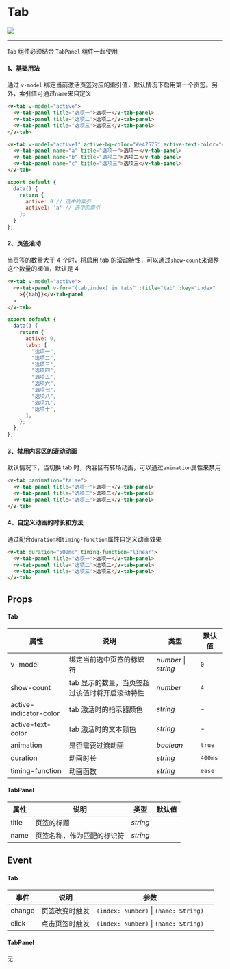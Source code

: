 # Tab

![](https://img.shields.io/badge/coverage-96.26%25-green)

---

`Tab` 组件必须结合 `TabPanel` 组件一起使用

#### 1、基础用法

通过 `v-model` 绑定当前激活页签对应的索引值，默认情况下启用第一个页签。另外，索引值可通过`name`来自定义

```html
<v-tab v-model="active">
  <v-tab-panel title="选项一">选项一</v-tab-panel>
  <v-tab-panel title="选项二">选项二</v-tab-panel>
  <v-tab-panel title="选项三">选项三</v-tab-panel>
</v-tab>

<v-tab v-model="active1" active-bg-color="#e47575" active-text-color="#e47575">
  <v-tab-panel name="a" title="选项一">选项一</v-tab-panel>
  <v-tab-panel name="b" title="选项二">选项二</v-tab-panel>
  <v-tab-panel name="c" title="选项三">选项三</v-tab-panel>
</v-tab>
```

```js
export default {
  data() {
    return {
      active: 0 // 选中的索引
      active1: 'a' // 选中的索引
    };
  }
};
```

#### 2、页签滚动

当页签的数量大于 4 个时，将启用 tab 的滚动特性，可以通过`show-count`来调整这个数量的阀值，默认是 4

```html
<v-tab v-model="active">
  <v-tab-panel v-for="(tab,index) in tabs" :title="tab" :key="index"
    >{{tab}}</v-tab-panel
  >
</v-tab>
```

```js
export default {
  data() {
    return {
      active: 0,
      tabs: [
        "选项一",
        "选项二",
        "选项三",
        "选项四",
        "选项五",
        "选项六",
        "选项七",
        "选项八",
        "选项九",
        "选项十",
      ],
    };
  },
};
```

#### 3、禁用内容区的滚动动画

默认情况下，当切换 tab 时，内容区有转场动画，可以通过`animation`属性来禁用

```html
<v-tab :animation="false">
  <v-tab-panel title="选项一">选项一</v-tab-panel>
  <v-tab-panel title="选项二">选项二</v-tab-panel>
  <v-tab-panel title="选项三">选项三</v-tab-panel>
</v-tab>
```

#### 4、自定义动画的时长和方法

通过配合`duration`和`timing-function`属性自定义动画效果

```html
<v-tab duration="500ms" timing-function="linear">
  <v-tab-panel title="选项一">选项一</v-tab-panel>
  <v-tab-panel title="选项二">选项二</v-tab-panel>
  <v-tab-panel title="选项三">选项三</v-tab-panel>
</v-tab>
```

## Props

#### Tab

| 属性                   | 说明                                           | 类型                     | 默认值  |
| ---------------------- | ---------------------------------------------- | ------------------------ | ------- |
| v-model                | 绑定当前选中页签的标识符                       | _number_ &#124; _string_ | `0`     |
| show-count             | tab 显示的数量，当页签超过该值时将开启滚动特性 | _number_                 | `4`     |
| active-indicator-color | tab 激活时的指示器颜色                         | _string_                 | -       |
| active-text-color      | tab 激活时的文本颜色                           | _string_                 | -       |
| animation              | 是否需要过渡动画                               | _boolean_                | `true`  |
| duration               | 动画时长                                       | _string_                 | `400ms` |
| timing-function        | 动画函数                                       | _string_                 | `ease`  |

#### TabPanel

| 属性  | 说明                       | 类型     | 默认值 |
| ----- | -------------------------- | -------- | ------ |
| title | 页签的标题                 | _string_ |        |
| name  | 页签名称，作为匹配的标识符 | _string_ |        |

## Event

#### Tab

| 事件   | 说明           | 参数                                      |     |
| ------ | -------------- | ----------------------------------------- | --- |
| change | 页签改变时触发 | `(index: Number)` &#124; `(name: String)` |
| click  | 点击页签时触发 | `(index: Number)` &#124; `(name: String)` |

#### TabPanel

无
